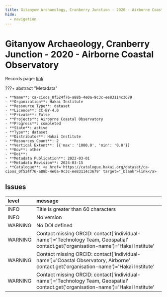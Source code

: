 ```yaml
---
title: Gitanyow Archaeology, Cranberry Junction - 2020 - Airborne Coastal Observatory
hide:
  - navigation
---
```


# Gitanyow Archaeology, Cranberry Junction - 2020 - Airborne Coastal Observatory

Records page: <a href='https://catalogue.hakai.org/dataset/ca-cioos_0f524f76-a88b-4e0a-9c3c-ee83114c3679' target='_blank'>link</a>

???+ abstract "Metadata"

    - **Name**: ca-cioos_0f524f76-a88b-4e0a-9c3c-ee83114c3679 
    - **Organization**: Hakai Institute 
    - **Ressource Type**: dataset 
    - **Licence**: CC-BY-4.0 
    - **Private**: False 
    - **Projects**: Airborne Coastal Observatory 
    - **Progress**: completed 
    - **State**: active 
    - **Type**: dataset 
    - **Distributor**: Hakai Institute 
    - **Resources Count**: 2 
    - **Vertical Extent**: [{'max': '1000.0', 'min': '0.0'}] 
    - **Eov**: other 
    - **Doi**:  
    - **Metadata Publication**: 2022-03-01 
    - **Metadata Revision**: 2024-03-15 
    - **Catalogue**: <a href='https://catalogue.hakai.org/dataset/ca-cioos_0f524f76-a88b-4e0a-9c3c-ee83114c3679' target='_blank'>link</a> 

<div id='map'></div>




## Issues
| level   | message                                                                                                                              |
|:--------|:-------------------------------------------------------------------------------------------------------------------------------------|
| INFO    | Title is greater than 60 characters                                                                                                  |
| INFO    | No version                                                                                                                           |
| WARNING | No DOI defined                                                                                                                       |
| WARNING | Contact missing ORCID: contact['individual-name']='Technology Team, Geospatial' contact.get('organisation-name')='Hakai Institute'   |
| WARNING | Contact missing ORCID: contact['individual-name']='Coastal Observatory, Airborne' contact.get('organisation-name')='Hakai Institute' |
| WARNING | Contact missing ORCID: contact['individual-name']='Technology Team, Geospatial' contact.get('organisation-name')='Hakai Institute'   |


<script>
   document.addEventListener("DOMContentLoaded", function() {
    var map = L.map('map').setView([51.505, -125.09], 5);
    L.tileLayer('https://tile.openstreetmap.org/{z}/{x}/{y}.png', {
        maxZoom: 19,
        attribution: '&copy; <a href="http://www.openstreetmap.org/copyright">OpenStreetMap</a>'
    }).addTo(map);
    var geojsonFeature = {
        "type": "Feature",
        "properties": {
            "name" : "Gitanyow Archaeology, Cranberry Junction - 2020 - Airborne Coastal Observatory"
        },
        "geometry": {'type': 'Polygon', 'coordinates': [[[-128.0, 55.96], [-127.2, 55.96], [-127.2, 56.36], [-128.0, 56.36], [-128.0, 55.96]]]}
    }
    L.geoJSON(geojsonFeature).addTo(map);
   })
</script>